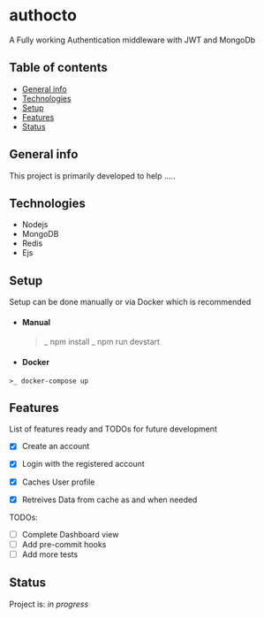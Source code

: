 # authocto
A Fully working Authentication middleware with JWT and MongoDb

## Table of contents

- [General info](#general-info)
- [Technologies](#technologies)
- [Setup](#setup)
- [Features](#features)
- [Status](#status)

## General info

This project is primarily developed to help .....


## Technologies

- Nodejs 
- MongoDB
- Redis 
- Ejs

## Setup

Setup can be done manually or via Docker which is recommended

- #### Manual

    >_ npm install
    >_ npm run devstart 

- #### Docker
>
    >_ docker-compose up

## Features

List of features ready and TODOs for future development

- [x] Create an account 
- [x] Login with the registered account
- [x] Caches User profile
- [x] Retreives Data from cache as and when needed


TODOs:

- [ ] Complete Dashboard view
- [ ] Add pre-commit hooks
- [ ] Add more tests

## Status

Project is: _in progress_
